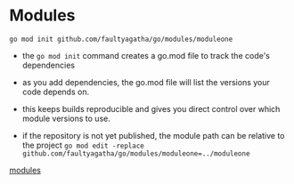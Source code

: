# Modules


`go mod init github.com/faultyagatha/go/modules/moduleone`

- the `go mod init` command creates a go.mod file to track the code's dependencies
- as you add dependencies, the go.mod file will list the versions your code depends on. 
- this keeps builds reproducible and gives you direct control over which module versions to use.


- if the repository is not yet published, the module path can be relative to the project
`go mod edit -replace github.com/faultyagatha/go/modules/moduleone=../moduleone`

[modules](https://github.com/golang/go/wiki/Modules#modules)
